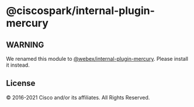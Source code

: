 # @ciscospark/internal-plugin-mercury

## WARNING

We renamed this module to
[@webex/internal-plugin-mercury](https://www.npmjs.com/package/@webex/internal-plugin-mercury).
Please install it instead.

## License

© 2016-2021 Cisco and/or its affiliates. All Rights Reserved.
